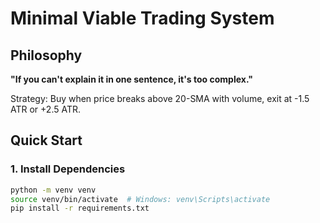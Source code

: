 # Minimal Viable Trading System

## Philosophy
**"If you can't explain it in one sentence, it's too complex."**

Strategy: Buy when price breaks above 20-SMA with volume, exit at -1.5 ATR or +2.5 ATR.

## Quick Start

### 1. Install Dependencies
```bash
python -m venv venv
source venv/bin/activate  # Windows: venv\Scripts\activate
pip install -r requirements.txt
